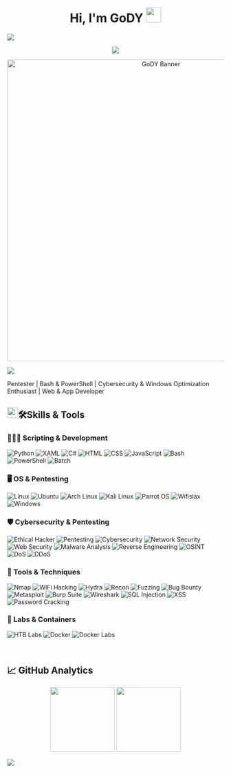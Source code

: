 <h1 align="center"><b>Hi, I'm GoDY</b> <img src="https://media.giphy.com/media/hvRJCLFzcasrR4ia7z/giphy.gif" width="35"></h1>

<!-- Divider -->
<img src="https://user-images.githubusercontent.com/73097560/115834477-dbab4500-a447-11eb-908a-139a6edaec5c.gif">

<p align="center">
  <a href="https://github.com/DenverCoder1/readme-typing-svg">
    <img src="https://readme-typing-svg.herokuapp.com?font=Fira+Code&color=00FFFF&size=25&center=true&vCenter=true&width=600&height=100&lines=Pentester+and+Cybersecurity+Enthusiast;Bash+%26+PowerShell+Scripter;Windows+Optimization+Specialist;Web+%26+App+Developer;Always+learning+and+improving...">
  </a>
</p>

<p align="center">
  <img src="GoDY-banner.png" alt="GoDY Banner" width="700"/>
</p>

<!-- Divider -->
<img src="https://user-images.githubusercontent.com/73097560/115834477-dbab4500-a447-11eb-908a-139a6edaec5c.gif">

<br>

Pentester | Bash & PowerShell | Cybersecurity & Windows Optimization Enthusiast | Web & App Developer



## <img src="https://media2.giphy.com/media/QssGEmpkyEOhBCb7e1/giphy.gif?cid=ecf05e47a0n3gi1bfqntqmob8g9aid1oyj2wr3ds3mg700bl&rid=giphy.gif" width ="25"><b>🛠️Skills & Tools</b>

### 👨🏻‍💻 Scripting & Development
![Python](https://img.shields.io/badge/Python-3+-3776AB?logo=python&logoColor=white)
![XAML](https://img.shields.io/badge/XAML-512BD4?logo=none&logoColor=white)
![C#](https://img.shields.io/badge/C%23-239120?logo=csharp&logoColor=white)
![HTML](https://img.shields.io/badge/HTML-E34F26?logo=html5&logoColor=white)
![CSS](https://img.shields.io/badge/CSS-1572B6?logo=css3&logoColor=white)
![JavaScript](https://img.shields.io/badge/JavaScript-F7DF1E?logo=javascript&logoColor=black)
![Bash](https://img.shields.io/badge/Bash-Scripting-4EAA25?logo=gnu-bash&logoColor=white)
![PowerShell](https://img.shields.io/badge/PowerShell-5.1+-blue?logo=powershell&logoColor=white)
![Batch](https://img.shields.io/badge/Batch-Scripting-F0DB4F?logo=windows&logoColor=white)

### 🖥️ OS & Pentesting
![Linux](https://img.shields.io/badge/Linux-Kernel-000000?logo=linux&logoColor=white)
![Ubuntu](https://img.shields.io/badge/Ubuntu-Linux-E95420?logo=ubuntu&logoColor=white)
![Arch Linux](https://img.shields.io/badge/Arch-Linux-1793D1?logo=archlinux&logoColor=white)
![Kali Linux](https://img.shields.io/badge/Kali-Linux-557C94?logo=kalilinux&logoColor=white)
![Parrot OS](https://img.shields.io/badge/Parrot-OS-3DDC84?logo=parrotsecurity&logoColor=white)
![Wifislax](https://img.shields.io/badge/Wifislax-Linux-3D3D3D?logo=wifislax&logoColor=white)
![Windows](https://img.shields.io/badge/Windows-10|11-0078D6?logo=windows&logoColor=white)

### 🛡️ Cybersecurity & Pentesting
![Ethical Hacker](https://img.shields.io/badge/Ethical%20Hacker-💻-green)
![Pentesting](https://img.shields.io/badge/Pentesting-⚡-red)
![Cybersecurity](https://img.shields.io/badge/Cybersecurity-🔒-blue)
![Network Security](https://img.shields.io/badge/Network%20Security-🌐-0078D6)
![Web Security](https://img.shields.io/badge/Web%20Security-🕸️-FF4500)
![Malware Analysis](https://img.shields.io/badge/Malware%20Analysis-🐛-800080)
![Reverse Engineering](https://img.shields.io/badge/Reverse%20Engineering-🔧-FFA500)
![OSINT](https://img.shields.io/badge/OSINT-🔍-00CED1)
![DoS](https://img.shields.io/badge/DoS-Attacks-FF0000)
![DDoS](https://img.shields.io/badge/DDoS-Attacks-FF4500)

### 🧰 Tools & Techniques
![Nmap](https://img.shields.io/badge/Nmap-🔎-007FFF)
![WiFi Hacking](https://img.shields.io/badge/WiFi-Hacking-FFAA00)
![Hydra](https://img.shields.io/badge/Brute%20Force-Hydra-red)
![Recon](https://img.shields.io/badge/Domain-Recon-blue)
![Fuzzing](https://img.shields.io/badge/Fuzzing-🧪-purple)
![Bug Bounty](https://img.shields.io/badge/Bug%20Bounty-💥-orange)
![Metasploit](https://img.shields.io/badge/Metasploit-💀-990000)
![Burp Suite](https://img.shields.io/badge/Burp%20Suite-🕷️-A52A2A)
![Wireshark](https://img.shields.io/badge/Wireshark-📡-008080)
![SQL Injection](https://img.shields.io/badge/SQL%20Injection-💉-FF0000)
![XSS](https://img.shields.io/badge/XSS-💥-FF6347)
![Password Cracking](https://img.shields.io/badge/Password%20Cracking-🔑-DAA520)

### 🐳 Labs & Containers
![HTB Labs](https://img.shields.io/badge/HTB-Labs-black?style=flat-square&logo=hackthebox&logoColor=green) 
![Docker](https://img.shields.io/badge/Docker-🐳-2496ED)
![Docker Labs](https://img.shields.io/badge/DockerLabs-💻-2496ED)

<br>

## 📈 GitHub Analytics
<p align="center">
  <img src="https://github-readme-stats.vercel.app/api?username=GoDY4u&show_icons=true&theme=radical&hide_title=true" height="150px"/>
  <img src="https://github-readme-stats.vercel.app/api/top-langs/?username=GoDY4u&layout=compact&theme=radical" height="150px"/>
</p>

<!-- Divider -->
<img src="https://user-images.githubusercontent.com/73097560/115834477-dbab4500-a447-11eb-908a-139a6edaec5c.gif">
